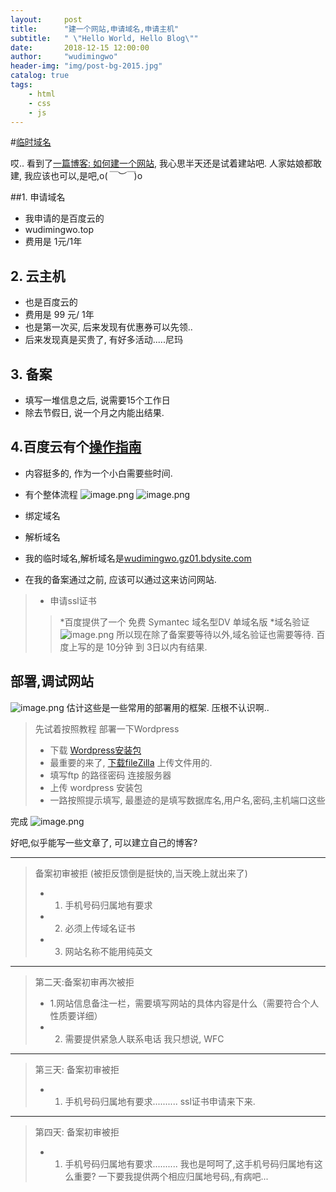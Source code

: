 ```yaml
---
layout:     post
title:      "建一个网站,申请域名,申请主机"
subtitle:   " \"Hello World, Hello Blog\""
date:       2018-12-15 12:00:00
author:     "wudimingwo"
header-img: "img/post-bg-2015.jpg"
catalog: true
tags:
    - html
    - css
    - js
---
```




#[临时域名](http://wudimingwo.gz01.bdysite.com/)

哎.. 看到了[一篇博客: 如何建一个网站](https://www.jianshu.com/p/ea49c6830e21), 我心思半天还是试着建站吧.
人家姑娘都敢建, 我应该也可以,是吧,o(*￣︶￣*)o

##1. 申请域名 
* 我申请的是百度云的
* wudimingwo.top
* 费用是 1元/1年

## 2. 云主机
* 也是百度云的
* 费用是 99 元/ 1年
* 也是第一次买, 后来发现有优惠券可以先领..
* 后来发现真是买贵了, 有好多活动.....尼玛

## 3. 备案
* 填写一堆信息之后, 说需要15个工作日
* 除去节假日, 说一个月之内能出结果.

## 4.百度云有个[操作指南](https://cloud.baidu.com/doc/BCH/ProductDescription.html#.8A.62.72.C2.DF.0B.D3.32.6E.23.E5.44.C6.F4.00.EE)
* 内容挺多的, 作为一个小白需要些时间.
* 有个整体流程
![image.png](https://upload-images.jianshu.io/upload_images/13637909-142781a838547091.png?imageMogr2/auto-orient/strip%7CimageView2/2/w/1240)
![image.png](https://upload-images.jianshu.io/upload_images/13637909-6ff59216788bae6f.png?imageMogr2/auto-orient/strip%7CimageView2/2/w/1240)

* 绑定域名
* 解析域名
* 我的临时域名,解析域名是[wudimingwo.gz01.bdysite.com](http://wudimingwo.gz01.bdysite.com)
* 在我的备案通过之前, 应该可以通过这来访问网站.

> * 申请ssl证书
>> *百度提供了一个 免费 Symantec 域名型DV 单域名版
>> *域名验证
>> ![image.png](https://upload-images.jianshu.io/upload_images/13637909-bc6c08b213be842c.png?imageMogr2/auto-orient/strip%7CimageView2/2/w/1240)
>> 所以现在除了备案要等待以外,域名验证也需要等待.
>> 百度上写的是 10分钟 到 3日以内有结果.

## 部署,调试网站
![image.png](https://upload-images.jianshu.io/upload_images/13637909-49dcd40258507c2d.png?imageMogr2/auto-orient/strip%7CimageView2/2/w/1240)
估计这些是一些常用的部署用的框架.
压根不认识啊..

> 先试着按照教程 部署一下Wordpress
> * 下载 [Wordpress安装包](https://cn.wordpress.org/download/)
> * 最重要的来了, [下载fileZilla](https://filezilla-project.org/) 上传文件用的.
> * 填写ftp 的路径密码 连接服务器
> * 上传 wordpress 安装包
> * 一路按照提示填写, 最墨迹的是填写数据库名,用户名,密码,主机端口这些

完成
![image.png](https://upload-images.jianshu.io/upload_images/13637909-24fa6efbe30738dc.png?imageMogr2/auto-orient/strip%7CimageView2/2/w/1240)

好吧,似乎能写一些文章了, 可以建立自己的博客?

------------------
> 备案初审被拒 (被拒反馈倒是挺快的,当天晚上就出来了)
> * 1. 手机号码归属地有要求
> * 2. 必须上传域名证书
> * 3. 网站名称不能用纯英文

-------------------------
> 第二天:备案初审再次被拒
> * 1.网站信息备注一栏，需要填写网站的具体内容是什么（需要符合个人性质要详细）
> * 2. 需要提供紧急人联系电话
> 我只想说, WFC
-----------------------------
> 第三天: 备案初审被拒
> * 1. 手机号码归属地有要求..........
>  ssl证书申请来下来.
-------------------------
> 第四天: 备案初审被拒
> * 1. 手机号码归属地有要求..........
>  我也是呵呵了,这手机号码归属地有这么重要? 一下要我提供两个相应归属地号码,,有病吧...